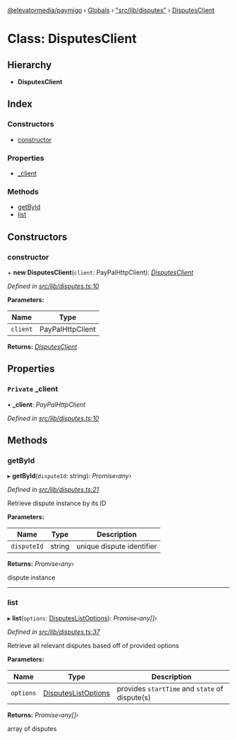 [@elevatormedia/paymigo](../README.md) › [Globals](../globals.md) › ["src/lib/disputes"](../modules/_src_lib_disputes_.md) › [DisputesClient](_src_lib_disputes_.disputesclient.md)

# Class: DisputesClient

## Hierarchy

-   **DisputesClient**

## Index

### Constructors

-   [constructor](_src_lib_disputes_.disputesclient.md#constructor)

### Properties

-   [\_client](_src_lib_disputes_.disputesclient.md#private-_client)

### Methods

-   [getById](_src_lib_disputes_.disputesclient.md#getbyid)
-   [list](_src_lib_disputes_.disputesclient.md#list)

## Constructors

### constructor

\+ **new DisputesClient**(`client`: PayPalHttpClient): _[DisputesClient](_src_lib_disputes_.disputesclient.md)_

_Defined in [src/lib/disputes.ts:10](https://github.com/ELEVATORmedia/paymigo/blob/7a60850/src/lib/disputes.ts#L10)_

**Parameters:**

| Name     | Type             |
| -------- | ---------------- |
| `client` | PayPalHttpClient |

**Returns:** _[DisputesClient](_src_lib_disputes_.disputesclient.md)_

## Properties

### `Private` \_client

• **\_client**: _PayPalHttpClient_

_Defined in [src/lib/disputes.ts:10](https://github.com/ELEVATORmedia/paymigo/blob/7a60850/src/lib/disputes.ts#L10)_

## Methods

### getById

▸ **getById**(`disputeId`: string): _Promise‹any›_

_Defined in [src/lib/disputes.ts:21](https://github.com/ELEVATORmedia/paymigo/blob/7a60850/src/lib/disputes.ts#L21)_

Retrieve dispute instance by its ID

**Parameters:**

| Name        | Type   | Description               |
| ----------- | ------ | ------------------------- |
| `disputeId` | string | unique dispute identifier |

**Returns:** _Promise‹any›_

dispute instance

---

### list

▸ **list**(`options`: [DisputesListOptions](../modules/_src_lib_disputes_.md#disputeslistoptions)): _Promise‹any[]›_

_Defined in [src/lib/disputes.ts:37](https://github.com/ELEVATORmedia/paymigo/blob/7a60850/src/lib/disputes.ts#L37)_

Retrieve all relevant disputes based off of provided options

**Parameters:**

| Name      | Type                                                                        | Description                                    |
| --------- | --------------------------------------------------------------------------- | ---------------------------------------------- |
| `options` | [DisputesListOptions](../modules/_src_lib_disputes_.md#disputeslistoptions) | provides `startTime` and `state` of dispute(s) |

**Returns:** _Promise‹any[]›_

array of disputes
